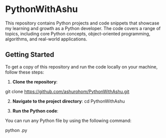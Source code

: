 # PythonWithAshu

This repository contains Python projects and code snippets that showcase my learning and growth as a Python developer. The code covers a range of topics, 
including core Python concepts, object-oriented programming, algorithms, and real-world applications.

## Getting Started

To get a copy of this repository and run the code locally on your machine, follow these steps:

1. **Clone the repository**:

git clone https://github.com/ashurohom/PythonWithAshu.git


2. **Navigate to the project directory**:
cd PythonWithAshu


3. **Run the Python code**:

You can run any Python file by using the following command:

python <filename>.py
